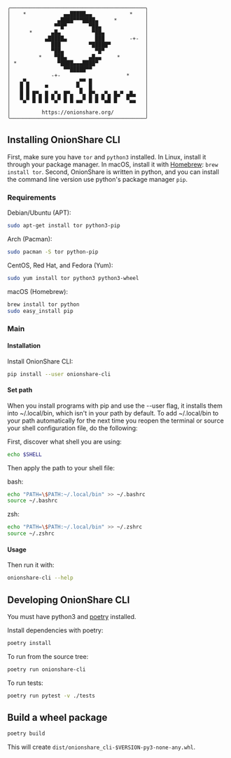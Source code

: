 ```
╭───────────────────────────────────────────╮
│    *            ▄▄█████▄▄            *    │
│               ▄████▀▀▀████▄     *         │
│              ▀▀█▀       ▀██▄              │
│      *      ▄█▄          ▀██▄             │
│           ▄█████▄         ███        -+-  │
│             ███         ▀█████▀           │
│             ▀██▄          ▀█▀             │
│         *    ▀██▄       ▄█▄▄     *        │
│ *             ▀████▄▄▄████▀               │
│                 ▀▀█████▀▀                 │
│             -+-                     *     │
│   ▄▀▄               ▄▀▀ █                 │
│   █ █     ▀         ▀▄  █                 │
│   █ █ █▀▄ █ ▄▀▄ █▀▄  ▀▄ █▀▄ ▄▀▄ █▄▀ ▄█▄   │
│   ▀▄▀ █ █ █ ▀▄▀ █ █ ▄▄▀ █ █ ▀▄█ █   ▀▄▄   │
│                                           │
│          https://onionshare.org/          │
╰───────────────────────────────────────────╯
```

## Installing OnionShare CLI

First, make sure you have `tor` and `python3` installed. In Linux, install it through your package manager. In macOS, install it with [Homebrew](https://brew.sh): `brew install tor`. Second, OnionShare is written in python, and you can install the command line version use python's package manager `pip`.

### Requirements

Debian/Ubuntu (APT):
```sh
sudo apt-get install tor python3-pip
```

Arch (Pacman):
```sh
sudo pacman -S tor python-pip
```

CentOS, Red Hat, and Fedora (Yum):
```sh
sudo yum install tor python3 python3-wheel
```

macOS (Homebrew):
```sh
brew install tor python
sudo easy_install pip
```

### Main

#### Installation

Install OnionShare CLI:

```sh
pip install --user onionshare-cli
```

#### Set path

When you install programs with pip and use the --user flag, it installs them into ~/.local/bin, which isn't in your path by default. To add ~/.local/bin to your path automatically for the next time you reopen the terminal or source your shell configuration file, do the following:

First, discover what shell you are using:

```sh
echo $SHELL
```

Then apply the path to your shell file:

bash:

```sh
echo "PATH=\$PATH:~/.local/bin" >> ~/.bashrc
source ~/.bashrc
```

zsh:

```sh
echo "PATH=\$PATH:~/.local/bin" >> ~/.zshrc
source ~/.zshrc
```

#### Usage

Then run it with:

```sh
onionshare-cli --help
```

## Developing OnionShare CLI

You must have python3 and [poetry](https://python-poetry.org/) installed.

Install dependencies with poetry:

```sh
poetry install
```

To run from the source tree:

```sh
poetry run onionshare-cli
```

To run tests:

```sh
poetry run pytest -v ./tests
```

## Build a wheel package

```sh
poetry build
```

This will create `dist/onionshare_cli-$VERSION-py3-none-any.whl`.
